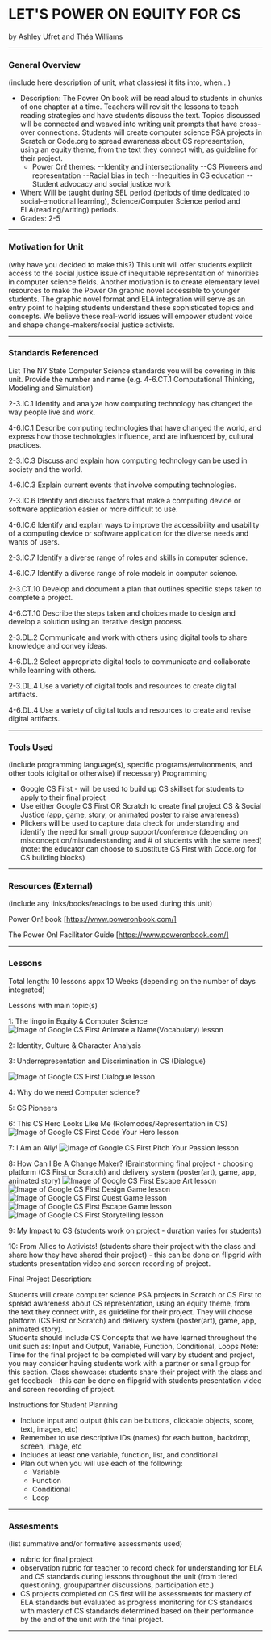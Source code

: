 # LET'S POWER ON EQUITY FOR CS
by Ashley Ufret and Théa Williams

-----

### General Overview
(include here description of unit, what class(es) it fits into, when...)
- Description: The Power On book will be read aloud to students in chunks of one chapter at a time. Teachers will revisit the lessons to teach reading strategies and have students discuss the text. Topics discussed will be connected and weaved into writing unit prompts that have cross-over connections. Students will create computer science PSA projects in Scratch or Code.org to spread awareness about CS representation, using an equity theme, from the text they connect with, as guideline for their project. 
  - Power On! themes:
    --Identity and intersectionality
    --CS Pioneers and representation
    --Racial bias in tech
    --Inequities in CS education
    --Student advocacy and social justice work
- When: Will be taught during SEL period (periods of time dedicated to social-emotional learning), Science/Computer Science period and ELA(reading/writing) periods. 
- Grades: 2-5

---

### Motivation for Unit
(why have you decided to make this?)
This unit will offer students explicit access to the social justice issue of inequitable representation of minorities in computer science fields. Another motivation is to create elementary level resources to make the Power On graphic novel accessible to younger students. The graphic novel format and ELA integration will serve as an entry point to helping students understand these sophisticated topics and concepts. We believe these real-world issues will empower student voice and shape change-makers/social justice activists.

---

### Standards Referenced
List The NY State Computer Science standards you will be covering in this unit. Provide the number and name (e.g. 4-6.CT.1 Computational Thinking, Modeling and Simulation)

2-3.IC.1    Identify and analyze how computing technology has changed the way people live and work.

4-6.IC.1    Describe computing technologies that have changed the world, and express how those technologies influence, and are influenced by, cultural practices.


2-3.IC.3    Discuss and explain how computing technology can be used in society and the world.

4-6.IC.3    Explain current events that involve computing technologies. 


2-3.IC.6    Identify and discuss factors that make a computing device or software application easier or more difficult to use.

4-6.IC.6    Identify and explain ways to improve the accessibility and usability of a computing device or software application for the diverse needs and wants of users.

2-3.IC.7    Identify a diverse range of roles and skills in computer science.

4-6.IC.7    Identify a diverse range of role models in computer science.

2-3.CT.10    Develop and document a plan that outlines specific steps taken to complete a project.

4-6.CT.10    Describe the steps taken and choices made to design and develop a solution using an iterative design process.

2-3.DL.2    Communicate and work with others using digital tools to share knowledge and convey ideas.

4-6.DL.2    Select appropriate digital tools to communicate and collaborate while learning with others. 

2-3.DL.4    Use a variety of digital tools and resources to create digital artifacts.

4-6.DL.4    Use a variety of digital tools and resources to create and revise digital artifacts.

---
### Tools Used
(include programming language(s), specific programs/environments, and other tools (digital or otherwise) if necessary)
Programming
- Google CS First - will be used to build up CS skillset for students to apply to their final project 
- Use either Google CS First OR Scratch to create final project CS & Social Justice (app, game, story, or animated poster to raise awareness)
- Plickers will be used to capture data check for understanding and identify the need for small group support/conference (depending on misconception/misunderstanding and # of students with the same need)
(note: the educator can choose to substitute CS First with Code.org for CS building blocks)
---

### Resources (External)
(include any links/books/readings to be used during this unit)

Power On! book [https://www.poweronbook.com/]

The Power On! Facilitator Guide [https://www.poweronbook.com/]

---

### Lessons
Total length: 10 lessons appx 10 Weeks (depending on the number of days integrated)

Lessons with main topic(s)

1: The lingo in Equity & Computer Science
![Image of Google CS First Animate a Name(Vocabulary) lesson](https://github.com/hunter-teacher-cert/unit_plan-power-on-grade-2-5/blob/main/Animate%20a%20Name(Vocabulary).jpg)

2: Identity, Culture & Character Analysis

3: Underrepresentation and Discrimination in CS (Dialogue)

![Image of Google CS First Dialogue lesson](https://github.com/hunter-teacher-cert/unit_plan-power-on-grade-2-5/blob/main/Dialogue.jpg)


4: Why do we need Computer science?

5: CS Pioneers

6: This CS Hero Looks Like Me (Rolemodes/Representation in CS)
![Image of Google CS First Code Your Hero lesson](https://github.com/hunter-teacher-cert/unit_plan-power-on-grade-2-5/blob/main/Hero.jpg)

7: I Am an Ally! 
![Image of Google CS First Pitch Your Passion lesson](https://github.com/hunter-teacher-cert/unit_plan-power-on-grade-2-5/blob/main/Advocacy.jpg)

8: How Can I Be A Change Maker? (Brainstorming final project - choosing platform (CS First or Scratch) and delivery system (poster(art), game, app, animated story)
![Image of Google CS First Escape Art lesson](https://github.com/hunter-teacher-cert/unit_plan-power-on-grade-2-5/blob/main/Final%20posters.jpg)
![Image of Google CS First Design Game lesson](https://github.com/hunter-teacher-cert/unit_plan-power-on-grade-2-5/blob/main/Final%20game.jpg)
![Image of Google CS First Quest Game lesson](https://github.com/hunter-teacher-cert/unit_plan-power-on-grade-2-5/blob/main/Final%20game%20option%202.jpg)
![Image of Google CS First Escape Game lesson](https://github.com/hunter-teacher-cert/unit_plan-power-on-grade-2-5/blob/main/Final%20games1.jpg)
![Image of Google CS First Storytelling lesson](https://github.com/hunter-teacher-cert/unit_plan-power-on-grade-2-5/blob/main/Final%20animated%20story.jpg)



9: My Impact to CS (students work on project - duration varies for students)

10: From Allies to Activists! (students share their project with the class and share how they have shared their project) - this can be done on flipgrid with students presentation video and screen recording of project.

Final Project Description: 

Students will create computer science PSA projects in Scratch or CS First to spread awareness about CS representation, using an equity theme, from the text they connect with, as guideline for their project. They will choose  platform (CS First or Scratch) and delivery system (poster(art), game, app, animated story).  
Students should include CS Concepts that we have learned throughout the unit such as: Input and Output, Variable, Function, Conditional, Loops
Note: Time for the final project to be completed will vary by student and project, you may consider having students work with a partner or small group for this section.
Class showcase: students share their project with the class and get feedback - this can be done on flipgrid with students presentation video and screen recording of project.

Instructions for Student Planning
- Include input and output (this can be buttons, clickable objects, score, text, images, etc)
- Remember to use descriptive IDs (names) for each button, backdrop, screen, image, etc
- Includes at least one variable, function, list, and conditional
- Plan out when you will use each of the following:
    - Variable
    - Function
    - Conditional 
    - Loop
 
---
### Assesments
(list summative and/or formative assessments used)
- rubric for final project
- observation rubric for teacher to record check for understanding for ELA and CS standards during lessons throughout the unit (from tiered questioning, group/partner discussions, participation etc.)
- CS projects completed on CS first will be assessments for mastery of ELA standards but evaluated as progress monitoring for CS standards with mastery of CS standards determined based on their performance by the end of the unit with the final project.
---
